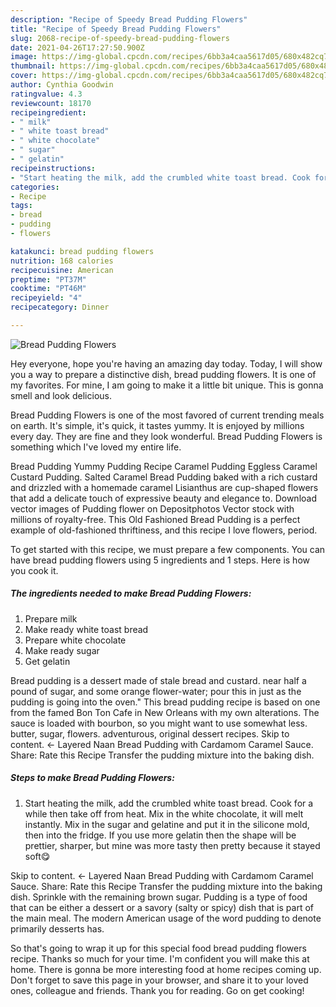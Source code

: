 ```yaml
---
description: "Recipe of Speedy Bread Pudding Flowers"
title: "Recipe of Speedy Bread Pudding Flowers"
slug: 2068-recipe-of-speedy-bread-pudding-flowers
date: 2021-04-26T17:27:50.900Z
image: https://img-global.cpcdn.com/recipes/6bb3a4caa5617d05/680x482cq70/bread-pudding-flowers-recipe-main-photo.jpg
thumbnail: https://img-global.cpcdn.com/recipes/6bb3a4caa5617d05/680x482cq70/bread-pudding-flowers-recipe-main-photo.jpg
cover: https://img-global.cpcdn.com/recipes/6bb3a4caa5617d05/680x482cq70/bread-pudding-flowers-recipe-main-photo.jpg
author: Cynthia Goodwin
ratingvalue: 4.3
reviewcount: 18170
recipeingredient:
- " milk"
- " white toast bread"
- " white chocolate"
- " sugar"
- " gelatin"
recipeinstructions:
- "Start heating the milk, add the crumbled white toast bread. Cook for a while then take off from heat. Mix in the white chocolate, it will melt instantly. Mix in the sugar and gelatine and put it in the silicone mold, then into the fridge. If you use more gelatin then the shape will be prettier, sharper, but mine was more tasty then pretty because it stayed soft😋"
categories:
- Recipe
tags:
- bread
- pudding
- flowers

katakunci: bread pudding flowers 
nutrition: 168 calories
recipecuisine: American
preptime: "PT37M"
cooktime: "PT46M"
recipeyield: "4"
recipecategory: Dinner

---
```



![Bread Pudding Flowers](https://img-global.cpcdn.com/recipes/6bb3a4caa5617d05/680x482cq70/bread-pudding-flowers-recipe-main-photo.jpg)

Hey everyone, hope you're having an amazing day today. Today, I will show you a way to prepare a distinctive dish, bread pudding flowers. It is one of my favorites. For mine, I am going to make it a little bit unique. This is gonna smell and look delicious.

Bread Pudding Flowers is one of the most favored of current trending meals on earth. It's simple, it's quick, it tastes yummy. It is enjoyed by millions every day. They are fine and they look wonderful. Bread Pudding Flowers is something which I've loved my entire life.

Bread Pudding Yummy Pudding Recipe Caramel Pudding Eggless Caramel Custard Pudding. Salted Caramel Bread Pudding baked with a rich custard and drizzled with a homemade caramel Lisianthus are cup-shaped flowers that add a delicate touch of expressive beauty and elegance to. Download vector images of Pudding flower on Depositphotos Vector stock with millions of royalty-free. This Old Fashioned Bread Pudding is a perfect example of old-fashioned thriftiness, and this recipe I love flowers, period.


To get started with this recipe, we must prepare a few components. You can have bread pudding flowers using 5 ingredients and 1 steps. Here is how you cook it.

<!--inarticleads1-->

##### The ingredients needed to make Bread Pudding Flowers:

1. Prepare  milk
1. Make ready  white toast bread
1. Prepare  white chocolate
1. Make ready  sugar
1. Get  gelatin


Bread pudding is a dessert made of stale bread and custard. near half a pound of sugar, and some orange flower-water; pour this in just as the pudding is going into the oven.&#34; This bread pudding recipe is based on one from the famed Bon Ton Cafe in New Orleans with my own alterations. The sauce is loaded with bourbon, so you might want to use somewhat less. butter, sugar, flowers. adventurous, original dessert recipes. Skip to content. ← Layered Naan Bread Pudding with Cardamom Caramel Sauce. Share: Rate this Recipe Transfer the pudding mixture into the baking dish. 

<!--inarticleads2-->

##### Steps to make Bread Pudding Flowers:

1. Start heating the milk, add the crumbled white toast bread. Cook for a while then take off from heat. Mix in the white chocolate, it will melt instantly. Mix in the sugar and gelatine and put it in the silicone mold, then into the fridge. If you use more gelatin then the shape will be prettier, sharper, but mine was more tasty then pretty because it stayed soft😋


Skip to content. ← Layered Naan Bread Pudding with Cardamom Caramel Sauce. Share: Rate this Recipe Transfer the pudding mixture into the baking dish. Sprinkle with the remaining brown sugar. Pudding is a type of food that can be either a dessert or a savory (salty or spicy) dish that is part of the main meal. The modern American usage of the word pudding to denote primarily desserts has. 

So that's going to wrap it up for this special food bread pudding flowers recipe. Thanks so much for your time. I'm confident you will make this at home. There is gonna be more interesting food at home recipes coming up. Don't forget to save this page in your browser, and share it to your loved ones, colleague and friends. Thank you for reading. Go on get cooking!
